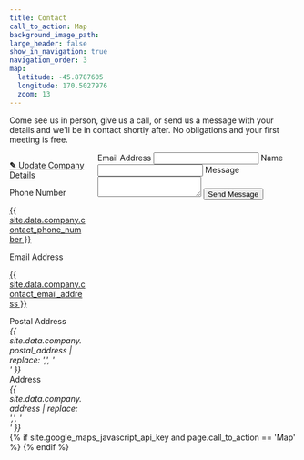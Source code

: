 ```yaml
---
title: Contact
call_to_action: Map
background_image_path: 
large_header: false
show_in_navigation: true
navigation_order: 3
map:
  latitude: -45.8787605
  longitude: 170.5027976
  zoom: 13
---
```


<p class="editable">
	Come see us in person, give us a call, or send us a message with your details and we'll be in contact shortly after. No obligations and your first meeting is free.
</p>

<div class="columns">
	<div class="column">
		<p class="editor-link"><a href="cloudcannon:collections/_data/company.yml" class="btn"><strong>&#9998;</strong> Update Company Details</a></p>
		<label>Phone Number</label>
		<p class="contact-info"><a href="tel:{{ site.data.company.contact_phone_number }}">{{ site.data.company.contact_phone_number }}</a></p>
		<label>Email Address</label>
		<p class="contact-info"><a href="mailto:{{ site.data.company.contact_email_address }}">{{ site.data.company.contact_email_address }}</a></p>
		<label>Postal Address</label>
		<address class="contact-info">{{ site.data.company.postal_address | replace: ',', '<br>' }}</address>
		<label>Address</label>
		<address class="contact-info">{{ site.data.company.address | replace: ',', '<br>' }}</address>
	</div>
	<div class="column">
		<form method="post" action="/contact-success.html">
			<label for="email_address">Email Address</label>
			<input id="email_address"type="text" name="email">
			<label for="name">Name</label>
			<input id="name" type="text" name="name">
			<label for="message">Message</label>
			<textarea id="message" name="message"></textarea>
			<input type="hidden" name="_to" value="{{ site.data.company.contact_email_address }}">
			<input type="text" name="_gotcha" style="display: none;">
			<input type="submit" value="Send Message">
		</form>
	</div>
</div>
{% if site.google_maps_javascript_api_key and page.call_to_action == 'Map' %}
	<script>
		window.mapData = {{ page.map | jsonify }};
		function initMap() {
			var myOptions = {
				scrollwheel: false,
				draggable: false,
				panControl: false,
				disableDefaultUI: true,
				styles: [{"featureType":"all","elementType":"labels.text.fill","stylers":[{"saturation":36},{"color":"#000000"},{"lightness":40}]},{"featureType":"all","elementType":"labels.text.stroke","stylers":[{"visibility":"on"},{"color":"#000000"},{"lightness":16}]},{"featureType":"all","elementType":"labels.icon","stylers":[{"visibility":"off"}]},{"featureType":"administrative","elementType":"geometry.fill","stylers":[{"color":"#000000"},{"lightness":20}]},{"featureType":"administrative","elementType":"geometry.stroke","stylers":[{"color":"#000000"},{"lightness":17},{"weight":1.2}]},{"featureType":"landscape","elementType":"geometry","stylers":[{"color":"#000000"},{"lightness":20}]},{"featureType":"poi","elementType":"geometry","stylers":[{"color":"#000000"},{"lightness":21}]},{"featureType":"road.highway","elementType":"geometry.fill","stylers":[{"color":"#000000"},{"lightness":17}]},{"featureType":"road.highway","elementType":"geometry.stroke","stylers":[{"color":"#000000"},{"lightness":29},{"weight":0.2}]},{"featureType":"road.arterial","elementType":"geometry","stylers":[{"color":"#000000"},{"lightness":18}]},{"featureType":"road.local","elementType":"geometry","stylers":[{"color":"#000000"},{"lightness":16}]},{"featureType":"transit","elementType":"geometry","stylers":[{"color":"#000000"},{"lightness":19}]},{"featureType":"water","elementType":"geometry","stylers":[{"color":"#000000"},{"lightness":17}]}],
				zoom: window.mapData.zoom,
				maxZoom: window.mapData.zoom,
				minZoom: window.mapData.zoom,
				center: new google.maps.LatLng(window.mapData.latitude, window.mapData.longitude),
				mapTypeId: google.maps.MapTypeId.ROADMAP
			}; 
			var map = new google.maps.Map(document.getElementById('map'), myOptions);
			var marker = new google.maps.Marker({
				map: map,
				position: new google.maps.LatLng(window.mapData.latitude, window.mapData.longitude)
			});
			google.maps.event.addDomListener(window, 'resize', function() {
				map.setCenter(myOptions.center);
			});
		}
	</script>
	<script async defer src="https://maps.googleapis.com/maps/api/js?key={{ site.google_maps_javascript_api_key }}&amp;callback=initMap"></script>
{% endif %}
